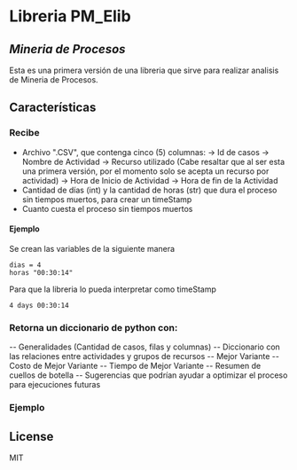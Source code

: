 # Libreria PM_Elib
## _Mineria de Procesos_

Esta es una primera versión de una libreria que sirve para realizar analisis de Mineria de Procesos.

## Características
### Recibe
- Archivo ".CSV", que contenga cinco (5) columnas:
-> Id de casos
-> Nombre de Actividad
-> Recurso utilizado (Cabe resaltar que al ser esta una primera versión, por el momento solo se acepta un recurso por actividad)
-> Hora de Inicio de Actividad 
-> Hora de fin de la Actividad
- Cantidad de días (int) y la cantidad de horas (str) que dura el proceso sin tiempos muertos, para crear un timeStamp
- Cuanto cuesta el proceso sin tiempos muertos 

#### Ejemplo
Se crean las variables de la siguiente manera
```
dias = 4
horas "00:30:14"
```
Para que la libreria lo pueda interpretar como timeStamp
```
4 days 00:30:14
```

### Retorna un diccionario de python con:
-- Generalidades (Cantidad de casos, filas y columnas)
-- Diccionario con las relaciones entre actividades y grupos de recursos
-- Mejor Variante
-- Costo de Mejor Variante
-- Tiempo de Mejor Variante
-- Resumen de cuellos de botella
-- Sugerencias que podrían ayudar a optimizar el proceso para ejecuciones futuras

### Ejemplo
[](https://raw.githubusercontent.com/edraalfig/prueba/main/Captura.PNG?token=GHSAT0AAAAAAB35WUWDAUCRMYPRNSZ3GDLMY4M4GCQ)

## License
MIT

